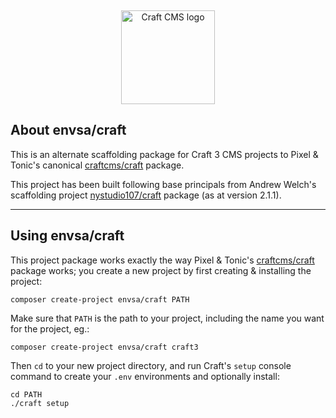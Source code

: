 &nbsp;

<p align="center"><a href="https://craftcms.com/" target="_blank"><img src="https://craftcms.com/craftcms.svg" width="150" alt="Craft CMS logo" /></a></p>

## About envsa/craft

This is an alternate scaffolding package for Craft 3 CMS projects to Pixel & Tonic's canonical [craftcms/craft](https://github.com/craftcms/craft) package.

This project has been built following base principals from Andrew Welch's scaffolding project [nystudio107/craft](https://github.com/nystudio107/craft/tree/2.1.1) package (as at version 2.1.1).

---

## Using envsa/craft

This project package works exactly the way Pixel & Tonic's [craftcms/craft](https://github.com/craftcms/craft) package works; you create a new project by first creating & installing the project:

    composer create-project envsa/craft PATH

Make sure that `PATH` is the path to your project, including the name you want for the project, eg.:

    composer create-project envsa/craft craft3

Then `cd` to your new project directory, and run Craft's `setup` console command to create your `.env` environments and optionally install:

    cd PATH
    ./craft setup
